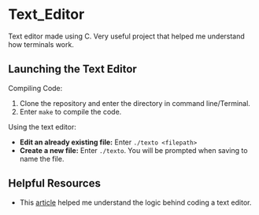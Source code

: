 # Text_Editor

Text editor made using C. Very useful project that helped me understand how terminals work.

## Launching the Text Editor

Compiling Code:
1. Clone the repository and enter the directory in command line/Terminal.
2. Enter `make` to compile the code.

Using the text editor:
- **Edit an already existing file:** Enter `./texto <filepath>`
- **Create a new file:** Enter `./texto`. You will be prompted when saving to name the file.

## Helpful Resources

- This [article](https://viewsourcecode.org/snaptoken/kilo/index.html) helped me understand the logic behind coding a text editor. 
